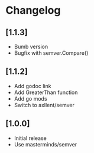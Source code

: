 # Changelog

## [1.1.3]

- Bumb version
- Bugfix with semver.Compare()

## [1.1.2]

- Add godoc link
- Add GreaterThan function
- Add go mods
- Switch to axllent/semver

## [1.0.0]

- Initial release
- Use masterminds/semver
